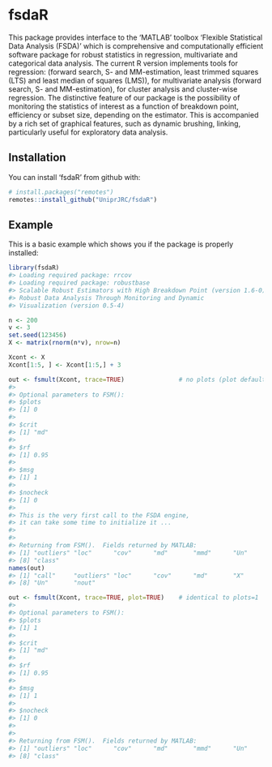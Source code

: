 
<!-- README.md is generated from README.Rmd. Please edit that file -->

# fsdaR

This package provides interface to the ‘MATLAB’ toolbox ‘Flexible
Statistical Data Analysis (FSDA)’ which is comprehensive and
computationally efficient software package for robust statistics in
regression, multivariate and categorical data analysis. The current R
version implements tools for regression: (forward search, S- and
MM-estimation, least trimmed squares (LTS) and least median of squares
(LMS)), for multivariate analysis (forward search, S- and
MM-estimation), for cluster analysis and cluster-wise regression. The
distinctive feature of our package is the possibility of monitoring the
statistics of interest as a function of breakdown point, efficiency or
subset size, depending on the estimator. This is accompanied by a rich
set of graphical features, such as dynamic brushing, linking,
particularly useful for exploratory data analysis.

## Installation

You can install ‘fsdaR’ from github with:

``` r
# install.packages("remotes")
remotes::install_github("UniprJRC/fsdaR")
```

## Example

This is a basic example which shows you if the package is properly
installed:

``` r
library(fsdaR)
#> Loading required package: rrcov
#> Loading required package: robustbase
#> Scalable Robust Estimators with High Breakdown Point (version 1.6-0)
#> Robust Data Analysis Through Monitoring and Dynamic
#> Visualization (version 0.5-4)

n <- 200
v <- 3
set.seed(123456)
X <- matrix(rnorm(n*v), nrow=n)

Xcont <- X
Xcont[1:5, ] <- Xcont[1:5,] + 3

out <- fsmult(Xcont, trace=TRUE)               # no plots (plot defaults to FALSE)
#> 
#> Optional parameters to FSM(): 
#> $plots
#> [1] 0
#> 
#> $crit
#> [1] "md"
#> 
#> $rf
#> [1] 0.95
#> 
#> $msg
#> [1] 1
#> 
#> $nocheck
#> [1] 0
#> 
#> This is the very first call to the FSDA engine, 
#> it can take some time to initialize it ...
#> 
#> 
#> Returning from FSM().  Fields returned by MATLAB: 
#> [1] "outliers" "loc"      "cov"      "md"       "mmd"      "Un"       "nout"    
#> [8] "class"
names(out)
#> [1] "call"     "outliers" "loc"      "cov"      "md"       "X"        "mmd"     
#> [8] "Un"       "nout"

out <- fsmult(Xcont, trace=TRUE, plot=TRUE)    # identical to plots=1
#> 
#> Optional parameters to FSM(): 
#> $plots
#> [1] 1
#> 
#> $crit
#> [1] "md"
#> 
#> $rf
#> [1] 0.95
#> 
#> $msg
#> [1] 1
#> 
#> $nocheck
#> [1] 0
#> 
#> 
#> Returning from FSM().  Fields returned by MATLAB: 
#> [1] "outliers" "loc"      "cov"      "md"       "mmd"      "Un"       "nout"    
#> [8] "class"
```
